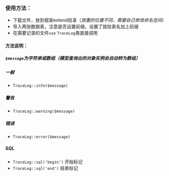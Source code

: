 
### 使用方法：

 - 下载文件，放到框架extend目录（*放置的位置不同，需要自己修改命名空间*）
 - 导入两张数据表，注意是否设置前缀，设置了就给表名加上前缀
 - 在需要记录的文件`use` `TraceLog`类直接调用
 #### 方法说明：
 ##### `$message`为字符串或数组（模型查询出的对象实例会自动转为数组）
 
 ##### 一般
 - `TraceLog::info($message)` 
  ##### 警告
 - `TraceLog::warning($message)` 
 ##### 错误
 - `TraceLog::error($message)` 
 ##### SQL
 - `TraceLog::sql('begin')` 开始标记
 - `TraceLog::sql('end')` 结束标记
